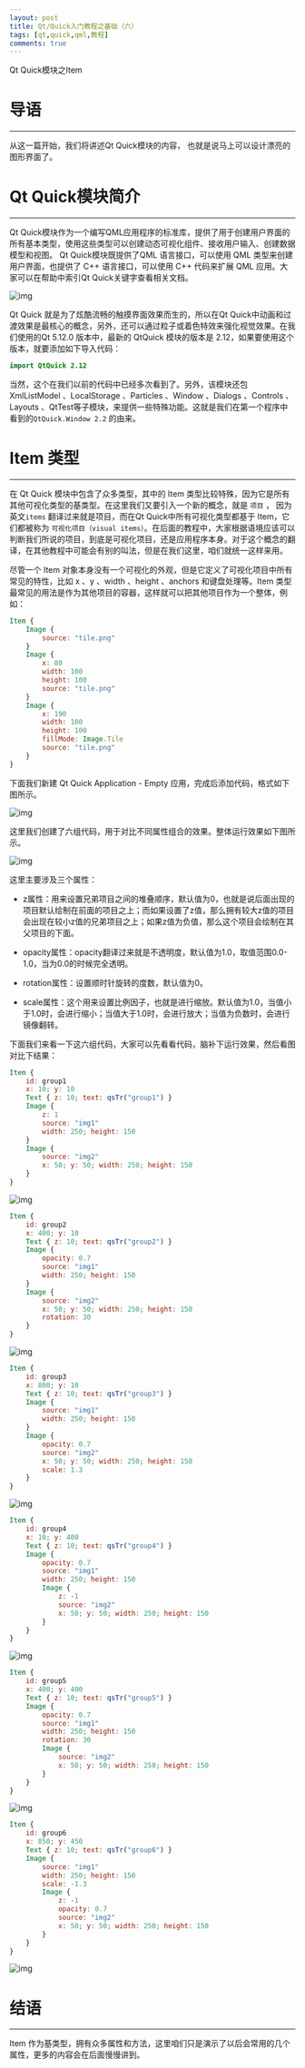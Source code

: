 ```yaml
---
layout: post
title: Qt/Quick入门教程之基础（六）
tags: [qt,quick,qml,教程]
comments: true
---
```


Qt Quick模块之Item

# 导语
---
从这一篇开始，我们将讲述Qt Quick模块的内容， 也就是说马上可以设计漂亮的图形界面了。

# Qt Quick模块简介
---
Qt Quick模块作为一个编写QML应用程序的标准库，提供了用于创建用户界面的所有基本类型，使用这些类型可以创建动态可视化组件、接收用户输入、创建数据模型和视图。 Qt Quick模块既提供了QML 语言接口，可以使用 QML 类型来创建用户界面，也提供了 C++ 语言接口，可以使用 C++ 代码来扩展 QML 应用。大家可以在帮助中索引Qt Quick关键字查看相关文档。

![img](/images/10/1.jpg)

Qt Quick 就是为了炫酷流畅的触摸界面效果而生的，所以在Qt Quick中动画和过渡效果是最核心的概念，另外，还可以通过粒子或着色特效来强化视觉效果。在我们使用的Qt 5.12.0 版本中，最新的 QtQuick 模块的版本是 2.12，如果要使用这个版本，就要添加如下导入代码：
```qml
import QtQuick 2.12
```
当然，这个在我们以前的代码中已经多次看到了。另外，该模块还包 XmlListModel 、LocalStorage 、Particles 、Window 、Dialogs 、Controls 、Layouts 、QtTest等子模块，来提供一些特殊功能。这就是我们在第一个程序中看到的`QtQuick.Window 2.2` 的由来。

# Item 类型
---
在 Qt Quick 模块中包含了众多类型，其中的 Item 类型比较特殊，因为它是所有其他可视化类型的基类型。在这里我们又要引入一个新的概念，就是 `项目` ， 因为英文`items` 翻译过来就是项目，而在Qt Quick中所有可视化类型都基于 Item，它们都被称为 `可视化项目（visual items）`。在后面的教程中，大家根据语境应该可以判断我们所说的项目，到底是可视化项目，还是应用程序本身。对于这个概念的翻译，在其他教程中可能会有别的叫法，但是在我们这里，咱们就统一这样来用。

尽管一个 Item 对象本身没有一个可视化的外观，但是它定义了可视化项目中所有常见的特性，比如 x 、y 、width 、height 、anchors 和键盘处理等。Item 类型最常见的用法是作为其他项目的容器，这样就可以把其他项目作为一个整体，例如：
```qml
Item {
    Image {
        source: "tile.png"
    }
    Image {
        x: 80
        width: 100
        height: 100
        source: "tile.png"
    }
    Image {
        x: 190
        width: 100
        height: 100
        fillMode: Image.Tile
        source: "tile.png"
    }
}
```
下面我们新建 Qt Quick Application - Empty 应用，完成后添加代码，格式如下图所示。

![img](/images/10/2.jpg)

这里我们创建了六组代码，用于对比不同属性组合的效果。整体运行效果如下图所示。

![img](/images/10/3.jpg)

这里主要涉及三个属性：

* z属性：用来设置兄弟项目之间的堆叠顺序，默认值为0，也就是说后面出现的项目默认绘制在前面的项目之上；而如果设置了z值，那么拥有较大z值的项目会出现在较小z值的兄弟项目之上；如果z值为负值，那么这个项目会绘制在其父项目的下面。

* opacity属性：opacity翻译过来就是不透明度，默认值为1.0，取值范围0.0-1.0，当为0.0的时候完全透明。

* rotation属性：设置顺时针旋转的度数，默认值为0。

* scale属性：这个用来设置比例因子，也就是进行缩放。默认值为1.0，当值小于1.0时，会进行缩小；当值大于1.0时，会进行放大；当值为负数时，会进行镜像翻转。

下面我们来看一下这六组代码，大家可以先看看代码，脑补下运行效果，然后看图对比下结果：
```qml
Item {
    id: group1
    x: 10; y: 10
    Text { z: 10; text: qsTr("group1") }
    Image {
        z: 1
        source: "img1"
        width: 250; height: 150
    }
    Image {
        source: "img2"
        x: 50; y: 50; width: 250; height: 150
    }
}
```
![img](/images/10/4.jpg)
```qml
Item {
    id: group2
    x: 400; y: 10
    Text { z: 10; text: qsTr("group2") }
    Image {
        opacity: 0.7
        source: "img1"
        width: 250; height: 150
    }
    Image {
        source: "img2"
        x: 50; y: 50; width: 250; height: 150
        rotation: 30
    }
}
```
![img](/images/10/5.jpg)
```qml
Item {
    id: group3
    x: 800; y: 10
    Text { z: 10; text: qsTr("group3") }
    Image {
        source: "img1"
        width: 250; height: 150
    }
    Image {
        opacity: 0.7
        source: "img2"
        x: 50; y: 50; width: 250; height: 150
        scale: 1.3
    }
}
```
![img](/images/10/6.jpg)
```qml
Item {
    id: group4
    x: 10; y: 400
    Text { z: 10; text: qsTr("group4") }
    Image {
        opacity: 0.7
        source: "img1"
        width: 250; height: 150
        Image {
            z: -1
            source: "img2"
            x: 50; y: 50; width: 250; height: 150
        }
    }
}
```
![img](/images/10/7.jpg)
```qml
Item {
    id: group5
    x: 400; y: 400
    Text { z: 10; text: qsTr("group5") }
    Image {
        opacity: 0.7
        source: "img1"
        width: 250; height: 150
        rotation: 30
        Image {
            source: "img2"
            x: 50; y: 50; width: 250; height: 150
        }
    }
}
```
![img](/images/10/8.jpg)
```qml
Item {
    id: group6
    x: 850; y: 450
    Text { z: 10; text: qsTr("group6") }
    Image {
        source: "img1"
        width: 250; height: 150
        scale: -1.3
        Image {
            z: -1
            opacity: 0.7
            source: "img2"
            x: 50; y: 50; width: 250; height: 150
        }
    }
}
```
![img](/images/10/9.jpg)

# 结语
---
Item 作为基类型，拥有众多属性和方法，这里咱们只是演示了以后会常用的几个属性，更多的内容会在后面慢慢讲到。